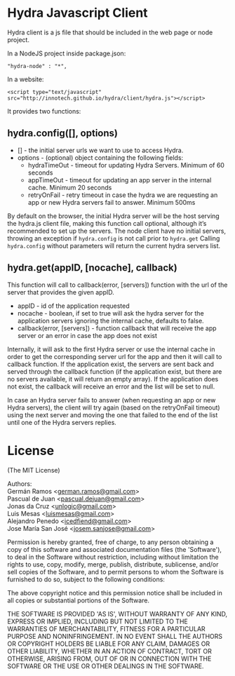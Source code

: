 # Hydra Javascript Client
Hydra client is a js file that should be included in the web page or node project. 

In a NodeJS project inside package.json:

```
"hydra-node" : "*",
```
In a website: 
```
<script type="text/javascript" src="http://innotech.github.io/hydra/client/hydra.js"></script>
```

It provides two functions:

## hydra.config([<server list>], options)
* [<server list>] - the initial server urls we want to use to access Hydra.
* options - (optional) object containing the following fields:
	* hydraTimeOut - timeout for updating Hydra Servers. Minimum of 60 seconds
	* appTimeOut - timeout for updating an app server in the internal cache. Minimum 20 seconds
	* retryOnFail - retry timeout in case the hydra we are requesting an app or new Hydra servers fail to answer. Minimum 500ms

By default on the browser, the initial Hydra server will be the host serving the hydra.js client file, making this function call optional, although it’s recommended to set up the servers.
The node client have no initial servers, throwing an exception if <code>hydra.config</code> is not call prior to <code>hydra.get</code> 
Calling <code>hydra.config</code> without parameters will return the current hydra servers list.

## hydra.get(appID, [nocache], callback)
This function will call to callback(error, [servers]) function with the url of the server that provides the given appID.
* appID - id of the application requested
* nocache - boolean, if set to true will ask the hydra server for the application servers ignoring the internal cache, defaults to false.
* callback(error, [servers]) - function callback that will receive the app server or an error in case the app does not exist

Internally, it will ask to the first Hydra server or use the internal cache in order to get the corresponding server url for the app and then it will call to callback function. If the application exist, the servers are sent back and served through the callback function (if the application exist, but there are no servers available, it will return an empty array). If the application does not exist, the callback will receive an error and the list will be set to null.

In case an Hydra server fails to answer (when requesting an app or new Hydra servers), the client will try again (based on the retryOnFail timeout) using the next server and moving the one that failed to the end of the list until one of the Hydra servers replies.

# License

(The MIT License)

Authors:  
Germán Ramos &lt;german.ramos@gmail.com&gt;  
Pascual de Juan &lt;pascual.dejuan@gmail.com&gt;  
Jonas da Cruz &lt;unlogic@gmail.com&gt;  
Luis Mesas &lt;luismesas@gmail.com&gt;  
Alejandro Penedo &lt;icedfiend@gmail.com&gt;  
Jose María San José &lt;josem.sanjose@gmail.com&gt;

Permission is hereby granted, free of charge, to any person obtaining
a copy of this software and associated documentation files (the
'Software'), to deal in the Software without restriction, including
without limitation the rights to use, copy, modify, merge, publish,
distribute, sublicense, and/or sell copies of the Software, and to
permit persons to whom the Software is furnished to do so, subject to
the following conditions:

The above copyright notice and this permission notice shall be
included in all copies or substantial portions of the Software.

THE SOFTWARE IS PROVIDED 'AS IS', WITHOUT WARRANTY OF ANY KIND,
EXPRESS OR IMPLIED, INCLUDING BUT NOT LIMITED TO THE WARRANTIES OF
MERCHANTABILITY, FITNESS FOR A PARTICULAR PURPOSE AND NONINFRINGEMENT.
IN NO EVENT SHALL THE AUTHORS OR COPYRIGHT HOLDERS BE LIABLE FOR ANY
CLAIM, DAMAGES OR OTHER LIABILITY, WHETHER IN AN ACTION OF CONTRACT,
TORT OR OTHERWISE, ARISING FROM, OUT OF OR IN CONNECTION WITH THE
SOFTWARE OR THE USE OR OTHER DEALINGS IN THE SOFTWARE.

